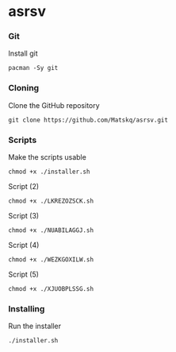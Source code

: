 # asrsv

### Git

Install git

    pacman -Sy git

### Cloning

Clone the GitHub repository

    git clone https://github.com/Matskq/asrsv.git

### Scripts

Make the scripts usable

    chmod +x ./installer.sh
    
Script (2)
    
    chmod +x ./LKREZOZSCK.sh
    
Script (3)
    
    chmod +x ./NUABILAGGJ.sh
    
Script (4)
    
    chmod +x ./WEZKGOXILW.sh
    
Script (5)
    
    chmod +x ./XJUOBPLSSG.sh

### Installing

Run the installer

    ./installer.sh
